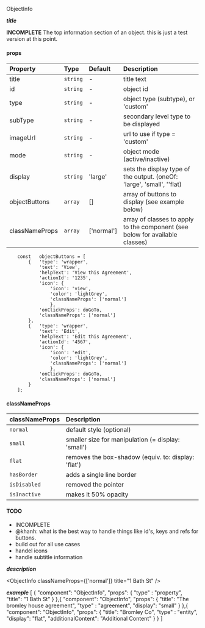 ObjectInfo

*****title*****

**INCOMPLETE** The top information section of an object. this is just a test version at this point.


#### props
|Property								|	Type			|	Default		|	Description
:-----------------------|:----------|:----------|:--------------------------------
title										|	`string`	|	-					|	title text
id											|	`string`	|	-					|	object id
type										|	`string`	|	-					|	object type (subtype), or 'custom'
subType									|	`string`	|	-					|	secondary level type to be displayed
imageUrl								|	`string`	|	-					|	url to use if type = 'custom'
mode										|	`string`	|	-					|	object mode (active/inactive)
display									|	`string`	|	'large'		|	sets the display type of the output. (oneOf: 'large', 'small', ''flat)
objectButtons						|	`array`		| []				|	array of buttons to display (see example below)
classNameProps					|	`array`		| ['normal']|	array of classes to apply to the component (see below for available classes)


		const	objectButtons = [
			{	'type': 'wrapper',
				'text': 'View',
				'helpText': 'View this Agreement',
				'actionId': '1235',
				'icon': {
					'icon': 'view',
					'color': 'lightGrey',
					'classNameProps': ['normal']
					},
				'onClickProps': doGoTo,
				'classNameProps': ['normal']
			},
			{	'type': 'wrapper',
				'text': 'Edit',
				'helpText': 'Edit this Agreement',
				'actionId': '4567',
				'icon': {
					'icon': 'edit',
					'color': 'lightGrey',
					'classNameProps': ['normal']
					},
				'onClickProps': doGoTo,
				'classNameProps': ['normal']
			}
		];



#### classNameProps
|classNameProps		|	Description
:-----------------------|:--------------------------------
`normal`		| default style (optional)
`small`			| smaller size for manipulation (= display: 'small')
`flat`			| removes the box-shadow (equiv. to: display: 'flat')
`hasBorder`	| adds a single line border
`isDisabled`	| removed the pointer
`isInactive`| makes it 50% opacity


#### TODO
- INCOMPLETE
- @khanh: what is the best way to handle things like id's, keys and refs for buttons.
- build out for all use cases
- handel icons
- handle subtitle information

*****description*****

<ObjectInfo classNameProps={['normal']} title="1 Bath St" />
<ObjectInfo type="flat" title="1 Bath St" additionalContent="Additonal Content here" />

*****example*****
[
{
	"component": "ObjectInfo",
	"props": {
		"type" : "property",
		"title": "1 Bath St"
		}
},{
	"component": "ObjectInfo",
	"props": {
		"title": "The bromley house agreement",
		"type" : "agreement",
		"display": "small"
		}
},{
	"component": "ObjectInfo",
	"props": {
		"title": "Bromley Co",
		"type" : "entity",
		"display": "flat",
		"additionalContent": "Additional Content"
		}
}
]